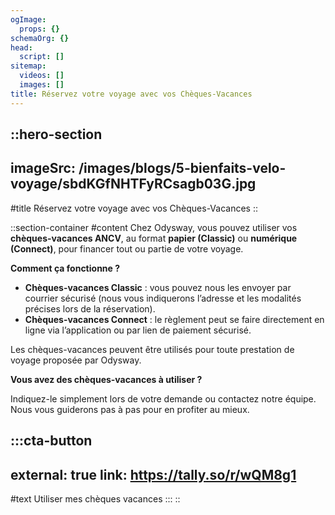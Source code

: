 ```yaml
---
ogImage:
  props: {}
schemaOrg: {}
head:
  script: []
sitemap:
  videos: []
  images: []
title: Réservez votre voyage avec vos Chèques-Vacances
---
```


::hero-section
---
imageSrc: /images/blogs/5-bienfaits-velo-voyage/sbdKGfNHTFyRCsagb03G.jpg
---
#title
Réservez votre voyage avec vos Chèques-Vacances
::

::section-container
#content
Chez Odysway, vous pouvez utiliser vos **chèques-vacances ANCV**, au format **papier (Classic)** ou **numérique (Connect)**, pour financer tout ou partie de votre voyage.

**Comment ça fonctionne ?**

- **Chèques-vacances Classic** : vous pouvez nous les envoyer par courrier sécurisé (nous vous indiquerons l’adresse et les modalités précises lors de la réservation).
- **Chèques-vacances Connect** : le règlement peut se faire directement en ligne via l’application ou par lien de paiement sécurisé.

Les chèques-vacances peuvent être utilisés pour toute prestation de voyage proposée par Odysway.

**Vous avez des chèques-vacances à utiliser ?**

Indiquez-le simplement lors de votre demande ou contactez notre équipe. Nous vous guiderons pas à pas pour en profiter au mieux.

  :::cta-button
  ---
  external: true
  link: https://tally.so/r/wQM8g1
  ---
  #text
  Utiliser mes chèques vacances
  :::
::
